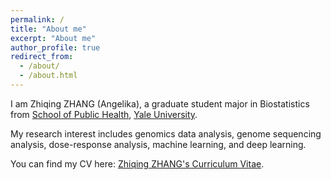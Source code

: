 ```yaml
---
permalink: /
title: "About me" 
excerpt: "About me"
author_profile: true
redirect_from: 
  - /about/
  - /about.html
---
```


I am Zhiqing ZHANG (Angelika), a graduate student major in Biostatistics from [School of Public Health](https://ysph.yale.edu/), [Yale University](https://www.yale.edu/).

My research interest includes genomics data analysis, genome sequencing analysis, dose-response analysis, machine learning, and deep learning.

You can find my CV here: [Zhiqing ZHANG's Curriculum Vitae](../assets/ZZQCV.pdf).
